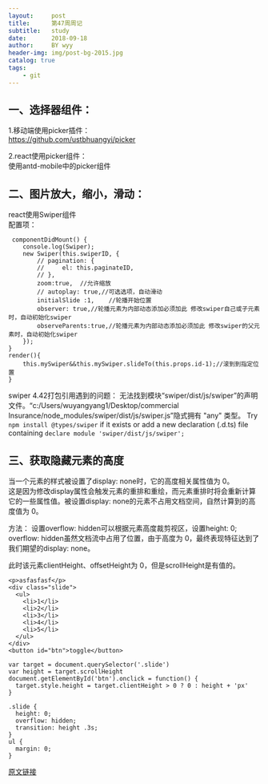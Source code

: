 ```yaml
---
layout:     post   				
title:      第47周周记			
subtitle:   study  
date:       2018-09-18 			
author:     BY wyy						
header-img: img/post-bg-2015.jpg 	
catalog: true 					
tags:					
    - git
---
```



##  一、选择器组件：  
1.移动端使用picker插件：  
https://github.com/ustbhuangyi/picker  

2.react使用picker组件：  
使用antd-mobile中的picker组件  


##  二、图片放大，缩小，滑动：  
react使用Swiper组件  
配置项：  
```
 componentDidMount() {
    console.log(Swiper);
    new Swiper(this.swiperID, {
        // pagination: {
        //     el: this.paginateID,
        // },
        zoom:true,  //允许缩放
        // autoplay: true,//可选选项，自动滑动
        initialSlide :1,	//轮播开始位置
        observer: true,//轮播元素为内部动态添加必须加此 修改swiper自己或子元素时，自动初始化swiper
        observeParents:true,//轮播元素为内部动态添加必须加此 修改swiper的父元素时，自动初始化swiper
    });
}
render(){
    this.mySwiper&&this.mySwiper.slideTo(this.props.id-1);//滚到到指定位置
}
```
swiper 4.42打包引用遇到的问题：
无法找到模块“swiper/dist/js/swiper”的声明文件。“c:/Users/wuyangyang1/Desktop/commercial Insurance/node_modules/swiper/dist/js/swiper.js”隐式拥有 "any" 类型。
Try `npm install @types/swiper` if it exists or add a new declaration (.d.ts) file containing `declare module 'swiper/dist/js/swiper';`

## 三、获取隐藏元素的高度
当一个元素的样式被设置了display: none时，它的高度相关属性值为 0。  
这是因为修改display属性会触发元素的重排和重绘，而元素重排时将会重新计算它的一些属性值。被设置display: none的元素不占用文档空间，自然计算到的高度值为 0。

方法：
设置overflow: hidden可以根据元素高度裁剪视区，设置height: 0; overflow: hidden虽然文档流中占用了位置，由于高度为 0，最终表现特征达到了我们期望的display: none。

此时该元素clientHeight、offsetHeight为 0，但是scrollHeight是有值的。
```
<p>asfasfasf</p>
<div class="slide">
  <ul>
    <li>1</li>
    <li>2</li>
    <li>3</li>
    <li>4</li>
    <li>5</li>
  </ul>
</div>
<button id="btn">toggle</button>

var target = document.querySelector('.slide')
var height = target.scrollHeight
document.getElementById('btn').onclick = function() {
  target.style.height = target.clientHeight > 0 ? 0 : height + 'px'
}

.slide {
  height: 0;
  overflow: hidden;
  transition: height .3s;
}
ul {
  margin: 0;
}
```

[原文链接](https://imys.net/20161208/get-height-of-hidden-element.html)
